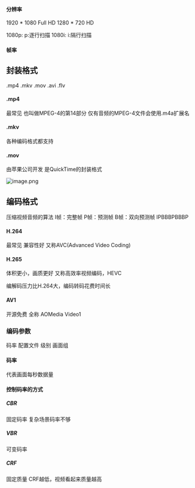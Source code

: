 #### 分辨率

1920 *  1080  Full HD 
1280 * 720 HD

1080p:  p:逐行扫描
1080i:   i:隔行扫描

#### 帧率


## 封装格式
.mp4  .mkv  .mov  .avi  .flv
#### .mp4
最常见
也叫做MPEG-4的第14部分
仅有音频的MPEG-4文件会使用.m4a扩展名

#### .mkv
各种编码格式都支持

#### .mov
由苹果公司开发
是QuickTime的封装格式

![image.png](https://yaaame-1317851743.cos.ap-beijing.myqcloud.com/undefinedPasted%20image%2020230623140650.png)
## 编码格式

压缩视频音频的算法
I帧：完整帧
P帧：预测帧
B帧：双向预测帧
IPBBBPBBBP

#### H.264
最常见
兼容性好
又称AVC(Advanced Video Coding)

#### H.265
体积更小，画质更好
又称高效率视频编码，HEVC

编解码压力比H.264大，编码转码花费时间长

#### AV1
开源免费
全称 AOMedia Video1

### 编码参数

码率 配置文件 级别 画面组

#### 码率
代表画面每秒数据量

#### 控制码率的方式

##### CBR
固定码率
复杂场景码率不够

##### VBR
可变码率

##### CRF
固定质量
CRF越低，视频看起来质量越高
